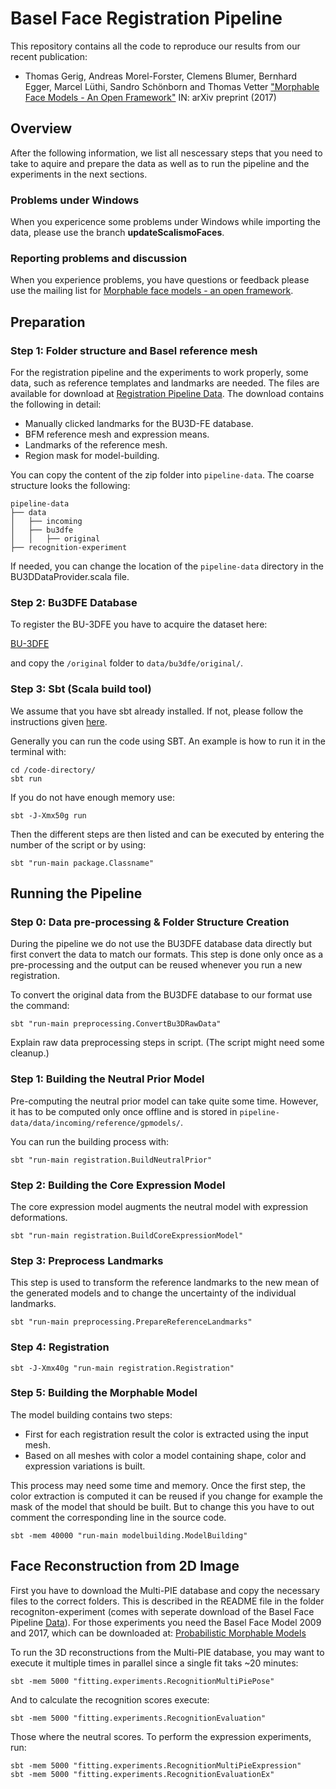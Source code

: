 # Basel Face Registration Pipeline

This repository contains all the code to reproduce our results from our recent publication:
- Thomas Gerig, Andreas Morel-Forster, Clemens Blumer, Bernhard Egger, Marcel Lüthi, Sandro Schönborn and Thomas Vetter 
["Morphable Face Models - An Open Framework"](https://arxiv.org/abs/1709.08398) 
IN: arXiv preprint (2017)

## Overview

After the following information, we list all nescessary steps that you need to take to aquire and prepare the data as well as to run the pipeline and the experiments in the next sections.

### Problems under Windows

When you expericence some problems under Windows while importing the data, please use the branch **updateScalismoFaces**.

### Reporting problems and discussion

When you experience problems, you have questions or feedback please use the mailing list for [Morphable face models - an open framework](https://groups.google.com/forum/#!categories/scalismo-faces/morphable-face-models---an-open-framework).

## Preparation

### Step 1: Folder structure and Basel reference mesh

For the registration pipeline and the experiments to work properly, some data, such as reference templates and landmarks are needed. The files are available
for download at [Registration Pipeline Data](https://faces.dmi.unibas.ch/bfm/bfm2017.html). The download contains the following in detail:

* Manually clicked landmarks for the BU3D-FE database.
* BFM reference mesh and expression means.
* Landmarks of the reference mesh.
* Region mask for model-building.

You can copy the content of the zip folder into `pipeline-data`. The coarse structure looks the following:

```
pipeline-data
├── data
│   ├── incoming
│   ├── bu3dfe
│   │   ├── original
├── recognition-experiment
```

If needed, you can change the location of the `pipeline-data` directory in the BU3DDataProvider.scala file.

### Step 2: Bu3DFE Database

To register the BU-3DFE you have to acquire the dataset here:

[BU-3DFE](http://www.cs.binghamton.edu/~lijun/Research/3DFE/3DFE_Analysis.html)

and copy the `/original` folder to `data/bu3dfe/original/`.

### Step 3: Sbt (Scala build tool)

We assume that you have sbt already installed. If not, please follow the instructions given
[here](http://www.scala-sbt.org/release/tutorial/Setup.html).

Generally you can run the code using SBT. An example is how to run it in the terminal with:

```
cd /code-directory/
sbt run
```

If you do not have enough memory use:
```
sbt -J-Xmx50g run
```

Then the different steps are then listed and can be executed by entering the number of the script or by using:
```
sbt "run-main package.Classname"
```


## Running the Pipeline

### Step 0: Data pre-processing & Folder Structure Creation

During the pipeline we do not use the BU3DFE database data directly but first convert the data to match our formats.
This step is done only once as a pre-processing and the output can be reused whenever you run a new registration.

To convert the original data from the BU3DFE database to our format use the command:

```
sbt "run-main preprocessing.ConvertBu3DRawData"
```

Explain raw data preprocessing steps in script. (The script might need some cleanup.)

### Step 1: Building the Neutral Prior Model

Pre-computing the neutral prior model can take quite some time.
However, it has to be computed only once offline and is stored in `pipeline-data/data/incoming/reference/gpmodels/`.

You can run the building process with:

```
sbt "run-main registration.BuildNeutralPrior"
```

### Step 2: Building the Core Expression Model

The core expression model augments the neutral model with expression deformations.

```
sbt "run-main registration.BuildCoreExpressionModel"
```

### Step 3: Preprocess Landmarks

This step is used to transform the reference landmarks to the new mean of the generated models and to change the uncertainty
of the individual landmarks.

```
sbt "run-main preprocessing.PrepareReferenceLandmarks"
```

### Step 4: Registration

```
sbt -J-Xmx40g "run-main registration.Registration"
```

### Step 5: Building the Morphable Model

The model building contains two steps:

 - First for each registration result the color is extracted using the input mesh.
 - Based on all meshes with color a model containing shape, color and expression variations is built.

This process may need some time and memory. Once the first step, the color extraction is computed it
can be reused if you change for example the mask of the model that should be built. But to change this
you have to out comment the corresponding line in the source code.

```
sbt -mem 40000 "run-main modelbuilding.ModelBuilding"
```
## Face Reconstruction from 2D Image

First you have to download the Multi-PIE database and copy the necessary files to the correct folders. 
This is described in the README file in the folder recogniton-experiment (comes with seperate download of the Basel Face Pipeline [Data](https://faces.dmi.unibas.ch/bfm/bfm2017.html)). 
For those experiments you need the Basel Face Model 2009 and 2017, which can be downloaded at:
[Probabilistic Morphable Models](https://gravis.dmi.unibas.ch/PMM/)

To run the 3D reconstructions from the Multi-PIE database, you may want to execute it multiple times in parallel
since a single fit taks ~20 minutes:
```
sbt -mem 5000 "fitting.experiments.RecognitionMultiPiePose"
```
And to calculate the recognition scores execute:
```
sbt -mem 5000 "fitting.experiments.RecognitionEvaluation"
```
Those where the neutral scores. To perform the expression experiments, run:
```
sbt -mem 5000 "fitting.experiments.RecognitionMultiPieExpression"
sbt -mem 5000 "fitting.experiments.RecognitionEvaluationEx"
```



